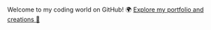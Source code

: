 Welcome to my coding world on GitHub! 🌍 [Explore my portfolio and creations 🌠](https://yeab243.github.io/portal)
